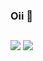 ### Oii 👋


##


<div> 
  <a href = "GMAIL"><img src="https://img.shields.io/badge/-Gmail-%23333?style=for-the-badge&logo=gmail&logoColor=white" target="_blank"></a>
  <a href="LINKEDIN" target="_blank"><img src="https://img.shields.io/badge/-LinkedIn-%230077B5?style=for-the-badge&logo=linkedin&logoColor=white" target="_blank"></a> 
</div>

